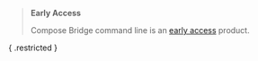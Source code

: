 > **Early Access**
>
> Compose Bridge command line is an [early access](/release-lifecycle#early-access-ea) product.
>
{ .restricted }